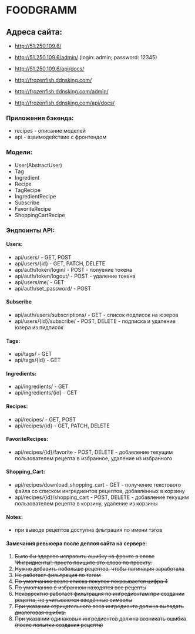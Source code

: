 # FOODGRAMM

## Адреса сайта:
- http://51.250.109.6/
- http://51.250.109.6/admin/ (login: admin; password: 12345)
- http://51.250.109.6/api/docs/ 


- http://frozenfish.ddnsking.com/
- http://frozenfish.ddnsking.com/admin/
- http://frozenfish.ddnsking.com/api/docs/

### Приложения бэкенда:
- recipes - описание моделей
- api - взаимодействие с фронтендом

### Модели:
- User(AbstractUser)
- Tag
- Ingredient
- Recipe
- TagRecipe
- IngredientRecipe
- Subscribe
- FavoriteRecipe
- ShoppingCartRecipe

### Эндпоинты API:
#### Users:
- api/users/ - GET, POST
- api/users/{id} - GET, PATCH, DELETE
- api/auth/token/login/ - POST - полуение токена
- api/auth/token/logout/ - POST - удаление токена
- api/users/me/ - GET
- api/auth/set_password/ - POST
#### Subscribe
- api/auth/users/subscriptions/ - GET - список подписок на юзеров
- api/users/{id}/subscribe/ - POST, DELETE - подписка и удаление юзера из пидписок
#### Tags:
- api/tags/ - GET
- api/tags/{id} - GET
#### Ingredients:
- api/ingredients/ - GET
- api/ingredients/{id} - GET
#### Recipes:
- api/recipes/ - GET, POST
- api/recipes/{id} - GET, PATCH, DELETE
#### FavoriteRecipes:
- api/recipes/{id}/favorite - POST, DELETE - добавление текущим пользователем рецепта в избранное, удаление из избранного
#### Shopping_Cart:
- api/recipes/download_shopping_cart - GET - получение текстового файла со списком ингредиентов рецептов, добавленных в корзину
- api/recipes/{id}/shopping_cart - POST, DELETE - добавление текущим пользователем рецепта в корзину, удаление из корзины

#### Notes:
- при выводе рецептов доступна фльтрация по имени тэгов

#### Замечания ревьюера после деплоя сайта на сервере:
1) ~~Было бы здорово исправить ошибку на фронте в слове 'Ингридиенты', просто поищите это слово по проекту.~~
2) ~~Нужно добавить побольше рецептов, чтобы пагинация заработала~~
3) ~~Не работает фильтрация по тегам~~
4) ~~По умолчанию возле списка покупок показывается цифра 4~~
5) ~~По умолчанию в избранном находятся все рецепты~~
6) ~~Некорректно работает фильтрация по ингредиентам при создании рецепта, не учитываются введённые символы~~
7) ~~При указании отрицательного веса ингредиента должна выпадать диалоговая ошибка.~~
8) ~~При указании одинаковых ингредиентов должна возникать ошибка (после попытки создания рецепта)~~


